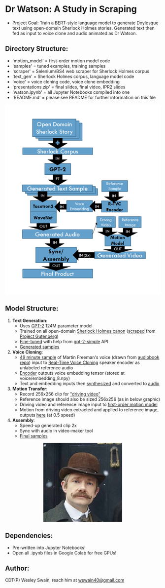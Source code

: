 <div align="left">

# Dr Watson: A Study in Scraping
* Project Goal: Train a BERT-style language model to generate Doylesque text using open-domain Sherlock Holmes stories. Generated text then fed as input to voice clone and audio animated as Dr Watson.

## Directory Structure:
* 'motion_model' = first-order motion model code
* 'samples' = tuned examples, training samples
* 'scraper' = Selenium/BS4 web scraper for Sherlock Holmes corpus
* 'text_gen' = Sherlock Holmes corpus, language model code
* 'voice' = voice cloning code, voice clone embedding
* 'presentations.zip' = final slides, final video, IPR2 slides
* 'watson.ipynb' = all Jupyter Notebooks compiled into one
* 'README.md' = please see README for further information on this file

</div>

<div align="center">

![Watson Model](model_graphic.png)

</div>

<div align="left">

## Model Structure:
1. **Text Generation**:
	* Uses [GPT-2](https://openai.com/blog/better-language-models/) 124M parameter model 
	* Trained on all open-domain [Sherlock Holmes canon](text_gen/sherlock.txt) ([scraped](scraper/sherlock_scraper.ipynb) from [Project Gutenberg](http://www.gutenberg.org/ebooks/author/69))
	* [Fine-tuned](text_gen/watson_text.ipynb) with help from [gpt-2-simple](https://github.com/minimaxir/gpt-2-simple) API
	* [Generated samples](samples/text_samples/tuned_samples)
2. **Voice Cloning**:
	* [49 minute sample](samples/voice_samples/training_samples) of Martin Freeman's voice (drawn from [audiobook repo](https://github.com/GSimas/Hitchhiker/tree/master/2%20-%20The%20Restaurant%20at%20the%20End%20of%20the%20Universe)) input to [Real-Time Voice Cloning](https://github.com/CorentinJ/Real-Time-Voice-Cloning) speaker encoder as unlabeled reference audio
	* [Encoder](voice/real_time_voice_cloning.ipynb) outputs voice embedding tensor (stored at voice/embedding_8.npy)
	* Text and embedding inputs then [synthesized](voice/watson_voice.ipynb) and converted to [audio](samples/voice_samples/tuned_samples)
3. **Motion Transfer**:
	* Record 256x256 clip for ["driving video"](samples/video_samples/training_samples/driving_videos)
	* Reference image should also be sized 256x256 (as in below graphic)
	* Driving video and reference image input to [first-order motion model](motion_model/first-order-motion-model.ipynb)
	* Motion from driving video extracted and applied to reference image, outputs [here](samples/video_samples/training_samples/gen_samples) (at 0.5 speed)
4. **Assembly**:
	* Speed-up generated clip 2x
	* Sync with audio in video-maker tool
	* [Final samples](samples/video_samples/tuned_samples)

<div align="center">

![Watson Model](watson_graphic.png)

</div>

## Dependencies:
* Pre-written into Jupyter Notebooks!
* Open all .ipynb files in Google Colab for free GPUs!

Author:
--------------
CDT(P) Wesley Swain, reach him at wswain40@gmail.com

</div>

<!-- https://help.smash.gg/en/articles/1987102-customizing-text-with-markdown -->